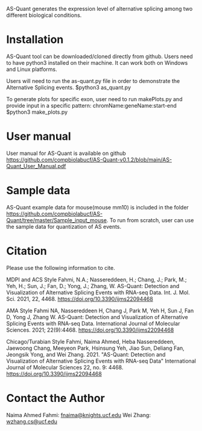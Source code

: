 AS-Quant generates the expression level of alternative splicing among two different biological conditions.

# Installation
AS-Quant tool can be downloaded/cloned directly from github. Users need to have python3 installed on their machine. It can work both on Windows and Linux platforms.

Users will need to run the as-quant.py file in order to demonstrate the Alternative Splicing events.
$python3 as_quant.py

To generate plots for specific exon, user need to run makePlots.py and provide input in a specific pattern: chromName:geneName:start-end
$python3 make_plots.py

# User manual
User manual for AS-Quant is available on github https://github.com/compbiolabucf/AS-Quant-v0.1.2/blob/main/AS-Quant_User_Manual.pdf

# Sample data
AS-Quant example data for mouse(mouse mm10) is included in the folder https://github.com/compbiolabucf/AS-Quant/tree/master/Sample_input_mouse. To run from scratch, user can use the sample data for quantization of AS events.

# Citation
Please use the following information to cite.

MDPI and ACS Style
Fahmi, N.A.; Nassereddeen, H.; Chang, J.; Park, M.; Yeh, H.; Sun, J.; Fan, D.; Yong, J.; Zhang, W. AS-Quant: Detection and Visualization of Alternative Splicing Events with RNA-seq Data. Int. J. Mol. Sci. 2021, 22, 4468. https://doi.org/10.3390/ijms22094468

AMA Style
Fahmi NA, Nassereddeen H, Chang J, Park M, Yeh H, Sun J, Fan D, Yong J, Zhang W. AS-Quant: Detection and Visualization of Alternative Splicing Events with RNA-seq Data. International Journal of Molecular Sciences. 2021; 22(9):4468. https://doi.org/10.3390/ijms22094468

Chicago/Turabian Style
Fahmi, Naima Ahmed, Heba Nassereddeen, Jaewoong Chang, Meeyeon Park, Hsinsung Yeh, Jiao Sun, Deliang Fan, Jeongsik Yong, and Wei Zhang. 2021. "AS-Quant: Detection and Visualization of Alternative Splicing Events with RNA-seq Data" International Journal of Molecular Sciences 22, no. 9: 4468. https://doi.org/10.3390/ijms22094468

# Contact the Author
Naima Ahmed Fahmi: fnaima@knights.ucf.edu
Wei Zhang: wzhang.cs@ucf.edu
